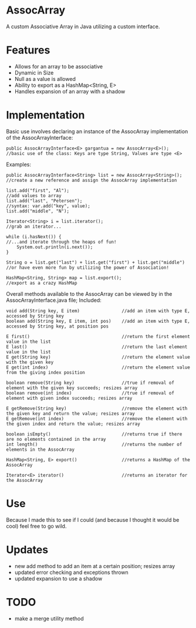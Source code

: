 AssocArray
==========

A custom Associative Array in Java utilizing a custom interface.

Features
========

- Allows for an array to be associative
- Dynamic in Size
- Null as a value is allowed
- Ability to export as a HashMap<String, E>
- Handles expansion of an array with a shadow

Implementation
==============

Basic use involves declaring an instance of the AssocArray<E> implementation of the AssocArrayInterface<E>:

	public AssocArrayInterface<E> gargantua = new AssocArray<E>(); 			//basic use of the class: Keys are type String, Values are type <E>
	
Examples:

	public AssocArrayInterface<String> list = new AssocArray<String>();		//create a new reference and assign the AssocArray implementation

	list.add("first", "Al");												//add values to array
	list.add("last", "Petersen");											//syntax: var.add("key", value);
	list.add("middle", "N");

	Iterator<String> i = list.iterator();									//grab an iterator...

	while (i.hasNext()) {													//...and iterate through the heaps of fun!
		System.out.println(i.next());
	}

	String o = list.get("last") + list.get("first") + list.get("middle")	//or have even more fun by utilizing the power of Association!

	HashMap<String, String> map = list.export();							//export as a crazy HashMap


Overall methods available to the AssocArray can be viewed by in the AssocArrayInterface.java file; Included:

	void add(String key, E item) 				//add an item with type E, accessed by String key
	boolean add(String key, E item, int pos)	//add an item with type E, accessed by String key, at position pos

	E first()									//return the first element value in the list
	E last()									//return the last element value in the list
	E get(String key)							//return the element value with the given key
	E get(int index)							//return the element value from the giving index position

	boolean remove(String key)					//true if removal of element with the given key succeeds; resizes array 
	boolean remove(int index)					//true if removal of element with given index succeeds; resizes array

	E getRemove(String key)						//remove the element with the given key and return the value; resizes array
	E getRemove(int index)						//remove the element with the given index and return the value; resizes array

	boolean isEmpty()							//returns true if there are no elements contained in the array
	int length()								//returns the number of elements in the AssocArray

	HashMap<String, E> export()					//returns a HashMap of the AssocArray

	Iterator<E> iterator()						//returns an iterator for the AssocArray

Use
===

Because I made this to see if I could (and because I thought it would be cool) feel free to go wild.

Updates
=======

* new add method to add an item at a certain position; resizes array
* updated error checking and exceptions thrown
* updated expansion to use a shadow

TODO
====

* make a merge utility method
